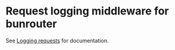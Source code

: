 # Request logging middleware for bunrouter

See [Logging requests](https://bunrouter.uptrace.dev/guide/debugging.html) for documentation.
